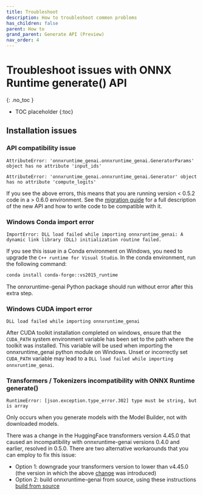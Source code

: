 ```yaml
---
title: Troubleshoot
description: How to troubleshoot common problems
has_children: false
parent: How to
grand_parent: Generate API (Preview)
nav_order: 4
---
```


# Troubleshoot issues with ONNX Runtime generate() API
{: .no_toc }

* TOC placeholder
{:toc}

## Installation issues

### API compatibility issue 

```
AttributeError: 'onnxruntime_genai.onnxruntime_genai.GeneratorParams' object has no attribute 'input_ids'
```

```
AttributeError: 'onnxruntime_genai.onnxruntime_genai.Generator' object has no attribute 'compute_logits'
```

If you see the above errors, this means that you are running version < 0.5.2 code in a > 0.6.0 environment. See the [migration guide](./migrate.md) for a full description of the new API and how to write code to be compatible with it. 

### Windows Conda import error

```
ImportError: DLL load failed while importing onnxruntime_genai: A dynamic link library (DLL) initialization routine failed.
```

If you see this issue in a Conda environment on Windows, you need to upgrade the `C++ runtime for Visual Studio`. In the conda environment, run the following command:

```bash
conda install conda-forge::vs2015_runtime
```

The onnxruntime-genai Python package should run without error after this extra step.

### Windows CUDA import error

```
DLL load failed while importing onnxruntime_genai
```

After CUDA toolkit installation completed on windows, ensure that the `CUDA_PATH` system environment variable has been set to the path where the toolkit was installed. This variable will be used when importing the onnxruntime_genai python module on Windows. Unset or incorrectly set `CUDA_PATH` variable may lead to a `DLL load failed while importing onnxruntime_genai`.

### Transformers / Tokenizers incompatibility with ONNX Runtime generate()

```
RuntimeError: [json.exception.type_error.302] type must be string, but is array
```

Only occurs when you generate models with the Model Builder, not with downloaded models.

There was a change in the HuggingFace transformers version 4.45.0 that caused an incompatibility with onnxruntime-genai versions 0.4.0 and earlier, resolved in 0.5.0. There are two alternative workarounds that you can employ to fix this issue:

- Option 1: downgrade your transformers version to lower than v4.45.0 (the version in which the above [change](https://github.com/huggingface/transformers/pull/32535) was introduced)
- Option 2: build onnxruntime-genai from source, using these instructions [build from source](https://onnxruntime.ai/docs/genai/howto/build-from-source.html)
